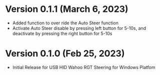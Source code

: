 # Version 0.1.1 (March 6, 2023)
* Added function to over ride the Auto Steer function 
* Activate Auto Steer disable by pressing left button for 5-10s, and deactivate by pressing the right button for 5-10s

# Version 0.1.0 (Feb 25, 2023)
* Initial Release for USB HID Wahoo RGT Steering for Windows Platfom
